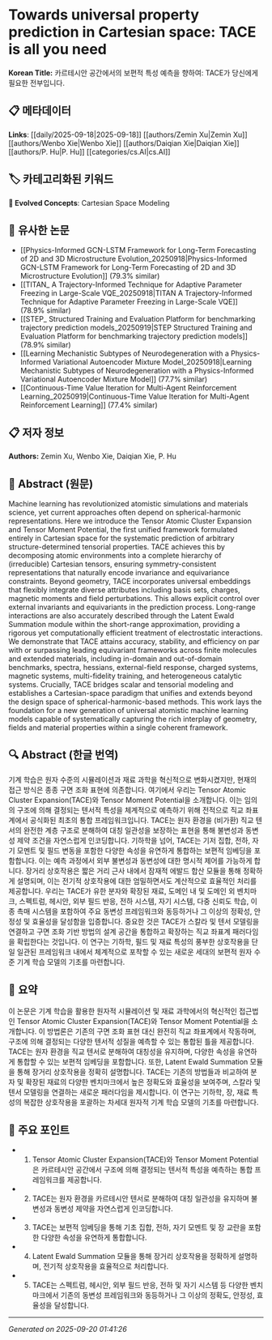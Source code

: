 # Towards universal property prediction in Cartesian space: TACE is all you need

**Korean Title:** 카르테시안 공간에서의 보편적 특성 예측을 향하여: TACE가 당신에게 필요한 전부입니다.

## 📋 메타데이터

**Links**: [[daily/2025-09-18|2025-09-18]] [[authors/Zemin Xu|Zemin Xu]] [[authors/Wenbo Xie|Wenbo Xie]] [[authors/Daiqian Xie|Daiqian Xie]] [[authors/P. Hu|P. Hu]] [[categories/cs.AI|cs.AI]]

## 🏷️ 카테고리화된 키워드
**🚀 Evolved Concepts**: Cartesian Space Modeling

## 🔗 유사한 논문
- [[Physics-Informed GCN-LSTM Framework for Long-Term Forecasting of 2D and 3D Microstructure Evolution_20250918|Physics-Informed GCN-LSTM Framework for Long-Term Forecasting of 2D and 3D Microstructure Evolution]] (79.3% similar)
- [[TITAN_ A Trajectory-Informed Technique for Adaptive Parameter Freezing in Large-Scale VQE_20250918|TITAN A Trajectory-Informed Technique for Adaptive Parameter Freezing in Large-Scale VQE]] (78.9% similar)
- [[STEP_ Structured Training and Evaluation Platform for benchmarking trajectory prediction models_20250919|STEP Structured Training and Evaluation Platform for benchmarking trajectory prediction models]] (78.9% similar)
- [[Learning Mechanistic Subtypes of Neurodegeneration with a Physics-Informed Variational Autoencoder Mixture Model_20250918|Learning Mechanistic Subtypes of Neurodegeneration with a Physics-Informed Variational Autoencoder Mixture Model]] (77.7% similar)
- [[Continuous-Time Value Iteration for Multi-Agent Reinforcement Learning_20250919|Continuous-Time Value Iteration for Multi-Agent Reinforcement Learning]] (77.4% similar)

## 📋 저자 정보

**Authors:** Zemin Xu, Wenbo Xie, Daiqian Xie, P. Hu

## 📄 Abstract (원문)

Machine learning has revolutionized atomistic simulations and materials
science, yet current approaches often depend on spherical-harmonic
representations. Here we introduce the Tensor Atomic Cluster Expansion and
Tensor Moment Potential, the first unified framework formulated entirely in
Cartesian space for the systematic prediction of arbitrary structure-determined
tensorial properties. TACE achieves this by decomposing atomic environments
into a complete hierarchy of (irreducible) Cartesian tensors, ensuring
symmetry-consistent representations that naturally encode invariance and
equivariance constraints. Beyond geometry, TACE incorporates universal
embeddings that flexibly integrate diverse attributes including basis sets,
charges, magnetic moments and field perturbations. This allows explicit control
over external invariants and equivariants in the prediction process. Long-range
interactions are also accurately described through the Latent Ewald Summation
module within the short-range approximation, providing a rigorous yet
computationally efficient treatment of electrostatic interactions. We
demonstrate that TACE attains accuracy, stability, and efficiency on par with
or surpassing leading equivariant frameworks across finite molecules and
extended materials, including in-domain and out-of-domain benchmarks, spectra,
hessians, external-field response, charged systems, magnetic systems,
multi-fidelity training, and heterogeneous catalytic systems. Crucially, TACE
bridges scalar and tensorial modeling and establishes a Cartesian-space
paradigm that unifies and extends beyond the design space of
spherical-harmonic-based methods. This work lays the foundation for a new
generation of universal atomistic machine learning models capable of
systematically capturing the rich interplay of geometry, fields and material
properties within a single coherent framework.

## 🔍 Abstract (한글 번역)

기계 학습은 원자 수준의 시뮬레이션과 재료 과학을 혁신적으로 변화시켰지만, 현재의 접근 방식은 종종 구면 조화 표현에 의존합니다. 여기에서 우리는 Tensor Atomic Cluster Expansion(TACE)와 Tensor Moment Potential을 소개합니다. 이는 임의의 구조에 의해 결정되는 텐서적 특성을 체계적으로 예측하기 위해 전적으로 직교 좌표계에서 공식화된 최초의 통합 프레임워크입니다. TACE는 원자 환경을 (비가환) 직교 텐서의 완전한 계층 구조로 분해하여 대칭 일관성을 보장하는 표현을 통해 불변성과 동변성 제약 조건을 자연스럽게 인코딩합니다. 기하학을 넘어, TACE는 기저 집합, 전하, 자기 모멘트 및 필드 변동을 포함한 다양한 속성을 유연하게 통합하는 보편적 임베딩을 포함합니다. 이는 예측 과정에서 외부 불변성과 동변성에 대한 명시적 제어를 가능하게 합니다. 장거리 상호작용은 짧은 거리 근사 내에서 잠재적 에발드 합산 모듈을 통해 정확하게 설명되며, 이는 전기적 상호작용에 대한 엄밀하면서도 계산적으로 효율적인 처리를 제공합니다. 우리는 TACE가 유한 분자와 확장된 재료, 도메인 내 및 도메인 외 벤치마크, 스펙트럼, 헤시안, 외부 필드 반응, 전하 시스템, 자기 시스템, 다중 신뢰도 학습, 이종 촉매 시스템을 포함하여 주요 동변성 프레임워크와 동등하거나 그 이상의 정확성, 안정성 및 효율성을 달성함을 입증합니다. 중요한 것은 TACE가 스칼라 및 텐서 모델링을 연결하고 구면 조화 기반 방법의 설계 공간을 통합하고 확장하는 직교 좌표계 패러다임을 확립한다는 것입니다. 이 연구는 기하학, 필드 및 재료 특성의 풍부한 상호작용을 단일 일관된 프레임워크 내에서 체계적으로 포착할 수 있는 새로운 세대의 보편적 원자 수준 기계 학습 모델의 기초를 마련합니다.

## 📝 요약

이 논문은 기계 학습을 활용한 원자적 시뮬레이션 및 재료 과학에서의 혁신적인 접근법인 Tensor Atomic Cluster Expansion(TACE)와 Tensor Moment Potential을 소개합니다. 이 방법론은 기존의 구면 조화 표현 대신 완전히 직교 좌표계에서 작동하며, 구조에 의해 결정되는 다양한 텐서적 성질을 예측할 수 있는 통합된 틀을 제공합니다. TACE는 원자 환경을 직교 텐서로 분해하여 대칭성을 유지하며, 다양한 속성을 유연하게 통합할 수 있는 보편적 임베딩을 포함합니다. 또한, Latent Ewald Summation 모듈을 통해 장거리 상호작용을 정확히 설명합니다. TACE는 기존의 방법들과 비교하여 분자 및 확장된 재료의 다양한 벤치마크에서 높은 정확도와 효율성을 보여주며, 스칼라 및 텐서 모델링을 연결하는 새로운 패러다임을 제시합니다. 이 연구는 기하학, 장, 재료 특성의 복잡한 상호작용을 포괄하는 차세대 원자적 기계 학습 모델의 기초를 마련합니다.

## 🎯 주요 포인트

- 1. Tensor Atomic Cluster Expansion(TACE)와 Tensor Moment Potential은 카르테시안 공간에서 구조에 의해 결정되는 텐서적 특성을 예측하는 통합 프레임워크를 제공합니다.

- 2. TACE는 원자 환경을 카르테시안 텐서로 분해하여 대칭 일관성을 유지하며 불변성과 동변성 제약을 자연스럽게 인코딩합니다.

- 3. TACE는 보편적 임베딩을 통해 기초 집합, 전하, 자기 모멘트 및 장 교란을 포함한 다양한 속성을 유연하게 통합합니다.

- 4. Latent Ewald Summation 모듈을 통해 장거리 상호작용을 정확하게 설명하며, 전기적 상호작용을 효율적으로 처리합니다.

- 5. TACE는 스펙트럼, 헤시안, 외부 필드 반응, 전하 및 자기 시스템 등 다양한 벤치마크에서 기존의 동변성 프레임워크와 동등하거나 그 이상의 정확도, 안정성, 효율성을 달성합니다.

---

*Generated on 2025-09-20 01:41:26*